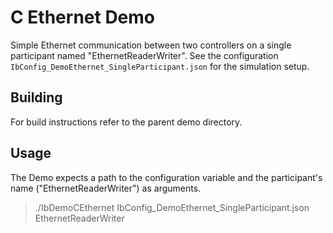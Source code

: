 # C Ethernet Demo

Simple Ethernet communication between two controllers on a single participant named
"EthernetReaderWriter". See the configuration `IbConfig_DemoEthernet_SingleParticipant.json` for the simulation
setup.

## Building
For build instructions refer to the parent demo directory.


## Usage
The Demo expects a path to the configuration variable and the participant's name ("EthernetReaderWriter")
as arguments.
> ./IbDemoCEthernet IbConfig_DemoEthernet_SingleParticipant.json  EthernetReaderWriter
